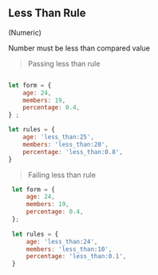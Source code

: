 ## Less Than Rule
(Numeric)

Number must be less than compared value

> Passing less than rule
```js

let form = {
    age: 24,
    members: 19,
    percentage: 0.4,
} ;

let rules = {
    age: 'less_than:25',
    members: 'less_than:20',
    percentage: 'less_than:0.8',
}
```

> Failing less than rule
```js
 let form = {
     age: 24,
     members: 19,
     percentage: 0.4,
 };
 
 let rules = {
     age: 'less_than:24',
     members: 'less_than:10',
     percentage: 'less_than:0.1',
 }
 ```

